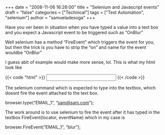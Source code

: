 +++
date = "2008-11-06 16:26:00"
title = "Selenium and Javascript events"
draft = "false"
categories = ["Technical"]
tags = ["Test Automation", "selenium"]
author = "samueladesoga"
+++

Have you ver been in situation when you have typed a value into a text box and you expect a
Javascript event to be triggered such as “OnBlur”

Well selenium has a method “FireEvent” which triggers the event for you, but then the trick is you have to strip the “on” and name for the event wouldbe “OnBlur”

I guess abit of example would make more sense, lol.
This is what my html look like

{{< code "html" >}}
	<input type="text" value="" onblur="JavaScript:ValidateSimpleMail(true);" size="25" name="EMAIL_1" id="EMAIL_1"/>
{{< /code >}}

The selenium command which is expected to type into the textbox, which doesnt fire the event attached to the text box.

browser.type(“EMAIL_1”, “sam@sam.com”);

The work around is to use selenium to fire the event after it has typed in the textbox
FireEvent(locator, eventName) which in my case is

browser.FireEvent(“EMAIL_1”, “blur”);


